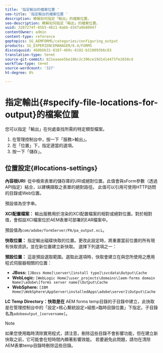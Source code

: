 ```yaml
---
title: '指定輸出的檔案位置 '
seo-title: '指定輸出的檔案位置 '
description: 瞭解如何指定「輸出」的檔案位置。
seo-description: 瞭解如何指定「輸出」的檔案位置。
uuid: 3287274f-85b5-4811-8abb-d347a9b80947
contentOwner: admin
content-type: reference
geptopics: SG_AEMFORMS/categories/configuring_output
products: SG_EXPERIENCEMANAGER/6.4/FORMS
discoiquuid: 460bbb31-8187-469c-8102-b310093b6c03
translation-type: tm+mt
source-git-commit: 821eaaee5be186c2c396ce19d1414475fe2658cd
workflow-type: tm+mt
source-wordcount: '327'
ht-degree: 0%

---
```



# 指定輸出{#specify-file-locations-for-output}的檔案位置

您可以指定「輸出」在何處查找所需的特定類型檔案。

1. 在管理控制台中，按一下「服務>輸出」。
1. 在「位置」下，指定適當的選項。
1. 按一下「儲存」。

## 位置設定{#locations-settings}

**內容根URI:** 從中檢索表單的儲存庫的URI或絕對位置。此值會與sForm參數（透過API指定）結合，以建構擷取之表單的絕對路徑。 此值可以引用可使用HTTP訪問的目錄或Web位置。

預設值為空字串。

**XCI配置檔案：** 輸出服務用於渲染的XCI配置檔案的相對或絕對位置。對於相對值，會假設XCI檔案位於AEM表單可部署的EAR檔案中。

預設值為`com/adobe/formServer/PA/pa_output.xci`。

**快取位置：** 指定輸出磁碟快取的位置。更改此設定時，將重置當前位置的所有現有快取資訊，並在新位置建立新快取。 選擇下列選項之一：

**預設位置：** 這是預設選取範圍。選取此選項時，快取會建立在與您所使用之應用程式伺服器相關的位置：

* **JBoss:** `[JBoss Home]\server\[install type]\svcdata\Output\Cache`
* **WebLogic:** `[WebLogic Home]\user_projects\domains\[aem-forms domain Name]\adobe\[forms server name]\Output\Cache`
* **WebSphere:** `[IBM Home]\WebSphere\AppServer\installedApps\adobe\server1\Output\Cache`

**LC Temp Directory：快取是在** AEM forms temp目錄的子目錄中建立，此快取是在管理控制台中的「設定>核心繫統設定>組態>臨時目錄位置」下指定。子目錄名為`adobeoutput_[servername]`。

>[!NOTE]
>
>如果您使用臨時清除實用程式，請注意，刪除這些目錄不會影響功能，但在建立新快取之前，它可能會在短時間內顯著影響效能。 若要避免此問題，請勿在清除AEM表單temp目錄時刪除這些目錄。

